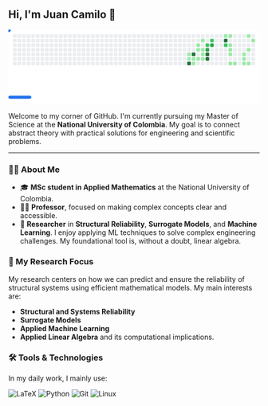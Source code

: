 ## Hi, I'm Juan Camilo 👋

<picture>
  <source media="(prefers-color-scheme: dark)"
          srcset="https://raw.githubusercontent.com/osvo/osvo/github-breakout/images/breakout-dark.svg" />
  <source media="(prefers-color-scheme: light)"
          srcset="https://raw.githubusercontent.com/osvo/osvo/github-breakout/images/breakout-light.svg" />
  <img alt="Breakout de mis contribuciones"
       src="https://raw.githubusercontent.com/osvo/osvo/github-breakout/images/breakout-light.svg" />
</picture>

Welcome to my corner of GitHub. I'm currently pursuing my Master of Science at the **National University of Colombia**. My goal is to connect abstract theory with practical solutions for engineering and scientific problems.

---

### 👨‍💻 About Me

- 🎓 **MSc student in Applied Mathematics** at the National University of Colombia.
- 👨‍🏫 **Professor**, focused on making complex concepts clear and accessible.
- 🔬 **Researcher** in **Structural Reliability**, **Surrogate Models**, and **Machine Learning**. I enjoy applying ML techniques to solve complex engineering challenges. My foundational tool is, without a doubt, linear algebra.

### 🚀 My Research Focus

My research centers on how we can predict and ensure the reliability of structural systems using efficient mathematical models. My main interests are:
- **Structural and Systems Reliability**
- **Surrogate Models**
- **Applied Machine Learning**
- **Applied Linear Algebra** and its computational implications.

### 🛠️ Tools & Technologies

In my daily work, I mainly use:

![LaTeX](https://img.shields.io/badge/LaTeX-008080?style=for-the-badge&logo=LaTeX&logoColor=white)
![Python](https://img.shields.io/badge/Python-3776AB?style=for-the-badge&logo=python&logoColor=white)
![Git](https://img.shields.io/badge/GIT-E44C30?style=for-the-badge&logo=git&logoColor=white)
![Linux](https://img.shields.io/badge/Linux-FCC624?style=for-the-badge&logo=linux&logoColor=black)
